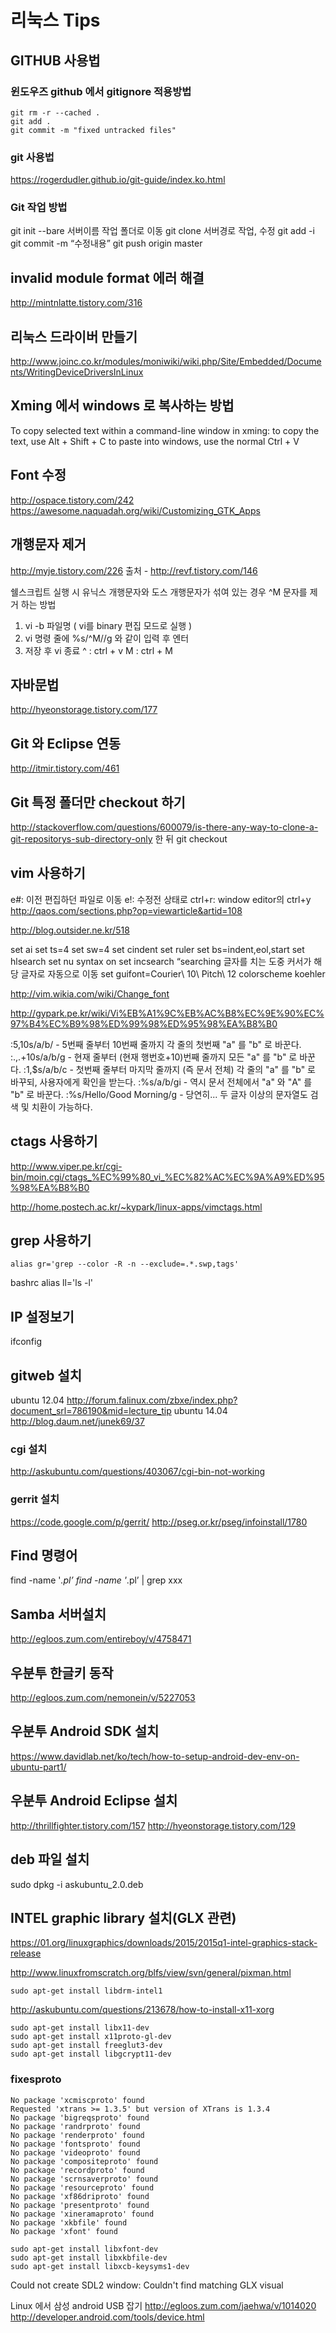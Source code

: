 # 리눅스 Tips

## GITHUB 사용법

### 윈도우즈 github 에서 gitignore 적용방법
```
git rm -r --cached . 
git add . 
git commit -m "fixed untracked files"
```

### git 사용법
https://rogerdudler.github.io/git-guide/index.ko.html

### Git 작업 방법
git init --bare 서버이름
작업 폴더로 이동
git clone 서버경로
작업, 수정
git add -i
git commit -m “수정내용”
git push origin master

## invalid module format 에러 해결
http://mintnlatte.tistory.com/316

## 리눅스 드라이버 만들기
http://www.joinc.co.kr/modules/moniwiki/wiki.php/Site/Embedded/Documents/WritingDeviceDriversInLinux

## Xming 에서 windows 로 복사하는 방법
To copy selected text within a command-line window in xming:
to copy the text, use Alt + Shift + C
to paste into windows, use the normal Ctrl + V

## Font 수정
http://ospace.tistory.com/242
https://awesome.naquadah.org/wiki/Customizing_GTK_Apps

## 개행문자 제거
http://myje.tistory.com/226
출처 - http://revf.tistory.com/146

쉘스크립트 실행 시 유닉스 개행문자와 도스 개행문자가 섞여 있는 경우
 ^M 문자를 제거 하는 방법

1. vi -b 파일명 ( vi를 binary 편집 모드로 실행 )
2. vi 명령 줄에 %s/^M//g 와 같이 입력 후 엔터
3. 저장 후 vi 종료
^ : ctrl + v
M : ctrl + M

## 자바문법
http://hyeonstorage.tistory.com/177

## Git 와 Eclipse 연동
http://itmir.tistory.com/461

## Git 특정 폴더만 checkout 하기
http://stackoverflow.com/questions/600079/is-there-any-way-to-clone-a-git-repositorys-sub-directory-only
한 뒤 git checkout

## vim 사용하기
e#: 이전 편집하던 파일로 이동
e!: 수정전 상태로
ctrl+r: window editor의 ctrl+y
http://qaos.com/sections.php?op=viewarticle&artid=108

http://blog.outsider.ne.kr/518

set ai
set ts=4
set sw=4
set cindent
set ruler
set bs=indent,eol,start
set hlsearch
set nu
syntax on
set incsearch “searching 글자를 치는 도중 커서가 해당 글자로 자동으로 이동
set guifont=Courier\ 10\ Pitch\ 12
colorscheme koehler

http://vim.wikia.com/wiki/Change_font


http://gypark.pe.kr/wiki/Vi%EB%A1%9C%EB%AC%B8%EC%9E%90%EC%97%B4%EC%B9%98%ED%99%98%ED%95%98%EA%B8%B0


:5,10s/a/b/     - 5번째 줄부터 10번째 줄까지 각 줄의 첫번째 "a" 를 "b" 로 바꾼다.
:.,.+10s/a/b/g  - 현재 줄부터 (현재 행번호+10)번째 줄까지 모든 "a" 를 "b" 로 바꾼다.
:1,$s/a/b/c     - 첫번째 줄부터 마지막 줄까지 (즉 문서 전체) 각 줄의 "a" 를 "b" 로 바꾸되, 사용자에게 확인을 받는다.
:%s/a/b/gi      - 역시 문서 전체에서 "a" 와 "A" 를 "b" 로 바꾼다.
:%s/Hello/Good Morning/g - 당연히... 두 글자 이상의 문자열도 검색 및 치환이 가능하다.


## ctags 사용하기
http://www.viper.pe.kr/cgi-bin/moin.cgi/ctags_%EC%99%80_vi_%EC%82%AC%EC%9A%A9%ED%95%98%EA%B8%B0

http://home.postech.ac.kr/~kypark/linux-apps/vimctags.html


## grep 사용하기
```
alias gr='grep --color -R -n --exclude=.*.swp,tags' 
```

bashrc
alias ll='ls -l'

## IP 설정보기
ifconfig

## gitweb 설치
ubuntu 12.04
http://forum.falinux.com/zbxe/index.php?document_srl=786190&mid=lecture_tip
ubuntu 14.04
http://blog.daum.net/junek69/37

### cgi 설치
http://askubuntu.com/questions/403067/cgi-bin-not-working

### gerrit 설치
https://code.google.com/p/gerrit/
http://pseg.or.kr/pseg/infoinstall/1780

## Find 명령어
find -name '*.pl’
find -name '*.pl’ | grep xxx

## Samba 서버설치
http://egloos.zum.com/entireboy/v/4758471

## 우분투 한글키 동작
http://egloos.zum.com/nemonein/v/5227053

## 우분투 Android SDK 설치
https://www.davidlab.net/ko/tech/how-to-setup-android-dev-env-on-ubuntu-part1/

## 우분투 Android Eclipse 설치
http://thrillfighter.tistory.com/157
http://hyeonstorage.tistory.com/129

## deb 파일 설치
sudo dpkg -i askubuntu_2.0.deb

## INTEL graphic library 설치(GLX 관련)
https://01.org/linuxgraphics/downloads/2015/2015q1-intel-graphics-stack-release


http://www.linuxfromscratch.org/blfs/view/svn/general/pixman.html
```
sudo apt-get install libdrm-intel1
```

http://askubuntu.com/questions/213678/how-to-install-x11-xorg
```
sudo apt-get install libx11-dev
sudo apt-get install x11proto-gl-dev
sudo apt-get install freeglut3-dev
sudo apt-get install libgcrypt11-dev
```
### fixesproto 
```
No package 'xcmiscproto' found
Requested 'xtrans >= 1.3.5' but version of XTrans is 1.3.4
No package 'bigreqsproto' found
No package 'randrproto' found
No package 'renderproto' found
No package 'fontsproto' found
No package 'videoproto' found
No package 'compositeproto' found
No package 'recordproto' found
No package 'scrnsaverproto' found
No package 'resourceproto' found
No package 'xf86driproto' found
No package 'presentproto' found
No package 'xineramaproto' found
No package 'xkbfile' found
No package 'xfont' found
```
```
sudo apt-get install libxfont-dev
sudo apt-get install libxkbfile-dev
sudo apt-get install libxcb-keysyms1-dev
```
Could not create SDL2 window: Couldn't find matching GLX visual


Linux 에서 삼성 android USB 잡기
http://egloos.zum.com/jaehwa/v/1014020
http://developer.android.com/tools/device.html



